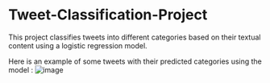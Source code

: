 # Tweet-Classification-Project
This project classifies tweets into different categories  based 
on their textual content using a logistic regression model.


Here is an example of some tweets with their predicted categories using the model :
![image](https://github.com/ZakariaeBAHARI/Tweet-Classification-Project/assets/151679037/9c0a7a57-4de0-4488-91ab-0465fa5a2bac)


